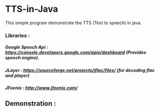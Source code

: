 # TTS-in-Java
This simple program demonstrate the TTS (Text to speech) in java.

### Libraries : 

##### Google Speech Api : https://console.developers.google.com/apis/dashboard (Provides speech engine).
##### JLayer : https://sourceforge.net/projects/jflac/files/ (for decoding flac and player)
##### JFoenix : http://www.jfoenix.com/

## Demonstration : 




